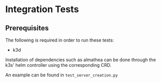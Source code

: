 # Integration Tests

## Prerequisites
The following is required in order to run these tests:
- k3d

Installation of dependencies such as almathea can be done through the k3s' helm
controller using the corresponding CRD.

An example can be found in `test_server_creation.py`
